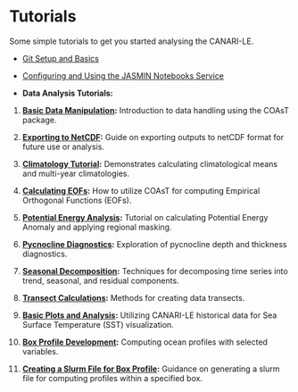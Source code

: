 # Tutorials

Some simple tutorials to get you started analysing the CANARI-LE.

- [Git Setup and Basics](github.md)

- [Configuring and Using the JASMIN Notebooks Service](jasmin_notebook_service.md)

- **Data Analysis Tutorials:** 

1) **[Basic Data Manipulation](https://github.com/CANARI-sprint/tutorials/blob/main/notebooks/1_basic_manipulation.ipynb):** Introduction to data handling using the COAsT package.

2) **[Exporting to NetCDF](https://github.com/CANARI-sprint/tutorials/blob/main/notebooks/2_export_to_netcdf.ipynb):** Guide on exporting outputs to netCDF format for future use or analysis.

3) **[Climatology Tutorial](https://github.com/CANARI-sprint/tutorials/blob/main/notebooks/3_climatology_tutorial.ipynb):** Demonstrates calculating climatological means and multi-year climatologies.

4) **[Calculating EOFs](https://github.com/CANARI-sprint/tutorials/blob/main/notebooks/4_calculate_eof.ipynb):** How to utilize COAsT for computing Empirical Orthogonal Functions (EOFs).

5) **[Potential Energy Analysis](https://github.com/CANARI-sprint/tutorials/blob/main/notebooks/5_potential_energy.ipynb):** Tutorial on calculating Potential Energy Anomaly and applying regional masking.

6) **[Pycnocline Diagnostics](https://github.com/CANARI-sprint/tutorials/blob/main/notebooks/6_pycnocline.ipynb):** Exploration of pycnocline depth and thickness diagnostics.

7) **[Seasonal Decomposition](https://github.com/CANARI-sprint/tutorials/blob/main/notebooks/7_seasonal_decomp.ipynb):** Techniques for decomposing time series into trend, seasonal, and residual components.

8) **[Transect Calculations](https://github.com/CANARI-sprint/tutorials/blob/main/notebooks/8_transect_calculation.ipynb):** Methods for creating data transects.

9) **[Basic Plots and Analysis](https://github.com/CANARI-sprint/tutorials/blob/main/notebooks/9_basic_plots_and_analysis.ipynb):** Utilizing CANARI-LE historical data for Sea Surface Temperature (SST) visualization.

10) **[Box Profile Development](https://github.com/CANARI-sprint/tutorials/blob/main/notebooks/10_box_profile_development.ipynb):** Computing ocean profiles with selected variables.

11) **[Creating a Slurm File for Box Profile](https://github.com/CANARI-sprint/tutorials/blob/main/notebooks/11_make_slurm_file_for_box_profile.ipynb):** Guidance on generating a slurm file for computing profiles within a specified box.
